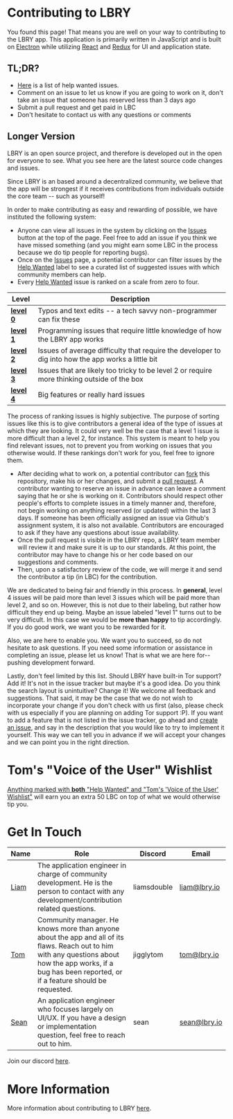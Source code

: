# Contributing to LBRY

You found this page! That means you are well on your way to contributing to the LBRY app. This application is primarily written in JavaScript and is built on [Electron](https://electronjs.org) while utilizing [React](https://reactjs.org) and [Redux](https://redux.js.org) for UI and application state.

## TL;DR?
* [Here](https://github.com/lbryio/lbry-app/issues?q=is%3Aopen+is%3Aissue+label%3A%22help+wanted%22+no%3Aassignee) is a list of help wanted issues.
* Comment on an issue to let us know if you are going to work on it, don't take an issue that someone has reserved less than 3 days ago
* Submit a pull request and get paid in LBC
* Don't hesitate to contact us with any questions or comments

## Longer Version

LBRY is an open source project, and therefore is developed out in the open for everyone to see. What you see here are the latest source code changes and issues.

Since LBRY is an based around a decentralized community, we believe that the app will be strongest if it receives contributions from individuals outside the core team -- such as yourself!

In order to make contributing as easy and rewarding of possible, we have instituted the following system:

* Anyone can view all issues in the system by clicking on the [Issues](https://github.com/lbryio/lbry-app/issues) button at the top of the page. Feel free to add an issue if you think we have missed something (and you might earn some LBC in the process because we do tip people for reporting bugs).
* Once on the [Issues](https://github.com/lbryio/lbry-app/issues) page, a potential contributor can filter issues by the [Help Wanted](https://github.com/lbryio/lbry-app/issues?q=is%3Aopen+is%3Aissue+label%3A%22help+wanted%22+no%3Aassignee) label to see a curated list of suggested issues with which community members can help.
* Every [Help Wanted](https://github.com/lbryio/lbry-app/issues?q=is%3Aopen+is%3Aissue+label%3A%22help+wanted%22+no%3Aassignee) issue is ranked on a scale from zero to four.

Level | Description
--- | ---
[**level 0**](https://github.com/lbryio/lbry-app/issues?q=is%3Aopen+is%3Aissue+label%3A%22help+wanted%22+label%3A%22level+0%22+no%3Aassignee) | Typos and text edits -- a tech savvy non-programmer can fix these
[**level 1**](https://github.com/lbryio/lbry-app/issues?q=is%3Aopen+is%3Aissue+label%3A%22help+wanted%22+label%3A%22level+1%22+no%3Aassignee) | Programming issues that require little knowledge of how the LBRY app works
[**level 2**](https://github.com/lbryio/lbry-app/issues?q=is%3Aopen+is%3Aissue+label%3A%22help+wanted%22+label%3A%22level+2%22+no%3Aassignee) | Issues of average difficulty that require the developer to dig into how the app works a little bit
[**level 3**](https://github.com/lbryio/lbry-app/issues?q=is%3Aopen+is%3Aissue+label%3A%22help+wanted%22+label%3A%22level+3%22+no%3Aassignee) | Issues that are likely too tricky to be level 2 or require more thinking outside of the box
[**level 4**](https://github.com/lbryio/lbry-app/issues?q=is%3Aopen+is%3Aissue+label%3A%22help+wanted%22+label%3A%22level+4%22+no%3Aassignee) | Big features or really hard issues

The process of ranking issues is highly subjective. The purpose of sorting issues like this is to give contributors a general idea of the type of issues at which they are looking. It could very well be the case that a level 1 issue is more difficult than a level 2, for instance. This system is meant to help you find relevant issues, not to prevent you from working on issues that you otherwise would. If these rankings don't work for you, feel free to ignore them.

* After deciding what to work on, a potential contributor can [fork](https://help.github.com/articles/fork-a-repo/) this repository, make his or her changes, and submit a [pull request](https://help.github.com/articles/creating-a-pull-request-from-a-fork/). A contributor wanting to reserve an issue in advance can leave a comment saying that he or she is working on it. Contributors should respect other people's efforts to complete issues in a timely manner and, therefore, not begin working on anything reserved (or updated) within the last 3 days. If someone has been officially assigned an issue via Github's assignment system, it is also not available. Contributors are encouraged to ask if they have any questions about issue availability.
* Once the pull request is visible in the LBRY repo, a LBRY team member will review it and make sure it is up to our standards. At this point, the contributor may have to change his or her code based on our suggestions and comments.
* Then, upon a satisfactory review of the code, we will merge it and send the contributor a tip (in LBC) for the contribution.

We are dedicated to being fair and friendly in this process. In __general__, level 4 issues will be paid more than level 3 issues which will be paid more than level 2, and so on. However, this is not due to their labeling, but rather how difficult they end up being. Maybe an issue labeled "level 1" turns out to be very difficult. In this case we would be **more than happy** to tip accordingly. If you do good work, we want you to be rewarded for it.

Also, we are here to enable you. We want you to succeed, so do not hesitate to ask questions. If you need some information or assistance in completing an issue, please let us know! That is what we are here for-- pushing development forward.

Lastly, don't feel limited by this list. Should LBRY have built-in Tor support? Add it! It's not in the issue tracker but maybe it's a good idea. Do you think the search layout is unintuitive? Change it! We welcome all feedback and suggestions. That said, it may be the case that we do not wish to incorporate your change if you don't check with us first (also, please check with us especially if you are planning on adding Tor support :P). If you want to add a feature that is not listed in the issue tracker, go ahead and [create an issue](https://github.com/lbryio/lbry-app/issues/new), and say in the description that you would like to try to implement it yourself. This way we can tell you in advance if we will accept your changes and we can point you in the right direction.

# Tom's "Voice of the User" Wishlist

[Anything marked with **both** "Help Wanted" and "Tom's 'Voice of the User' Wishlist"](https://github.com/lbryio/lbry-app/issues?q=is%3Aopen+is%3Aissue+label%3A%22Tom%27s+%5C%22Voice+of+the+User%5C%22+Wishlist%22+label%3A%22help+wanted%22+no%3Aassignee) will earn you an extra 50 LBC on top of what we would otherwise tip you.

# Get In Touch
Name | Role | Discord | Email
--- | --- | --- | ---
[Liam](https://github.com/liamcardenas) | The application engineer in charge of community development. He is the person to contact with any development/contribution related questions. | liamsdouble | liam@lbry.io
[Tom](https://github.com/tzarebczan) | Community manager. He knows more than anyone about the app and all of its flaws. Reach out to him with any questions about how the app works, if a bug has been reported, or if a feature should be requested. | jigglytom | tom@lbry.io
[Sean](https://github.com/seanyesmunt) | An application engineer who focuses largely on UI/UX. If you have a design or implementation question, feel free to reach out to him. | sean | sean@lbry.io

Join our discord [here](https://chat.lbry.io/).

# More Information

More information about contributing to LBRY [here](https://lbry.io/faq/contributing).
